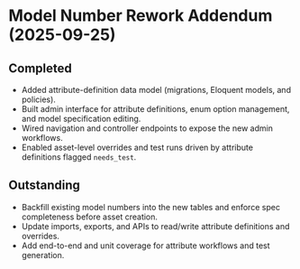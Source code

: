 # Model Number Rework Addendum (2025-09-25)

## Completed
- Added attribute-definition data model (migrations, Eloquent models, and policies).
- Built admin interface for attribute definitions, enum option management, and model specification editing.
- Wired navigation and controller endpoints to expose the new admin workflows.
- Enabled asset-level overrides and test runs driven by attribute definitions flagged `needs_test`.

## Outstanding
- Backfill existing model numbers into the new tables and enforce spec completeness before asset creation.
- Update imports, exports, and APIs to read/write attribute definitions and overrides.
- Add end-to-end and unit coverage for attribute workflows and test generation.
